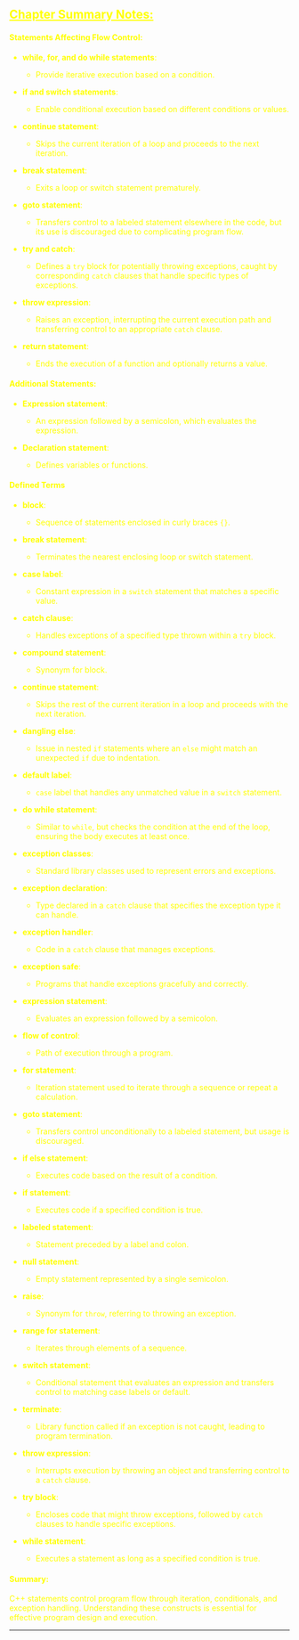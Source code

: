 ## <font color="yellow"><u>Chapter Summary Notes:</u></f>

#### Statements Affecting Flow Control:

- **while, for, and do while statements**:
  - Provide iterative execution based on a condition.

- **if and switch statements**:
  - Enable conditional execution based on different conditions or values.

- **continue statement**:
  - Skips the current iteration of a loop and proceeds to the next iteration.

- **break statement**:
  - Exits a loop or switch statement prematurely.

- **goto statement**:
  - Transfers control to a labeled statement elsewhere in the code, but its use is discouraged due to complicating program flow.

- **try and catch**:
  - Defines a `try` block for potentially throwing exceptions, caught by corresponding `catch` clauses that handle specific types of exceptions.

- **throw expression**:
  - Raises an exception, interrupting the current execution path and transferring control to an appropriate `catch` clause.

- **return statement**:
  - Ends the execution of a function and optionally returns a value.

#### Additional Statements:

- **Expression statement**:
  - An expression followed by a semicolon, which evaluates the expression.

- **Declaration statement**:
  - Defines variables or functions.

#### Defined Terms

- **block**:
  - Sequence of statements enclosed in curly braces `{}`.

- **break statement**:
  - Terminates the nearest enclosing loop or switch statement.

- **case label**:
  - Constant expression in a `switch` statement that matches a specific value.

- **catch clause**:
  - Handles exceptions of a specified type thrown within a `try` block.

- **compound statement**:
  - Synonym for block.

- **continue statement**:
  - Skips the rest of the current iteration in a loop and proceeds with the next iteration.

- **dangling else**:
  - Issue in nested `if` statements where an `else` might match an unexpected `if` due to indentation.

- **default label**:
  - `case` label that handles any unmatched value in a `switch` statement.

- **do while statement**:
  - Similar to `while`, but checks the condition at the end of the loop, ensuring the body executes at least once.

- **exception classes**:
  - Standard library classes used to represent errors and exceptions.

- **exception declaration**:
  - Type declared in a `catch` clause that specifies the exception type it can handle.

- **exception handler**:
  - Code in a `catch` clause that manages exceptions.

- **exception safe**:
  - Programs that handle exceptions gracefully and correctly.

- **expression statement**:
  - Evaluates an expression followed by a semicolon.

- **flow of control**:
  - Path of execution through a program.

- **for statement**:
  - Iteration statement used to iterate through a sequence or repeat a calculation.

- **goto statement**:
  - Transfers control unconditionally to a labeled statement, but usage is discouraged.

- **if else statement**:
  - Executes code based on the result of a condition.

- **if statement**:
  - Executes code if a specified condition is true.

- **labeled statement**:
  - Statement preceded by a label and colon.

- **null statement**:
  - Empty statement represented by a single semicolon.

- **raise**:
  - Synonym for `throw`, referring to throwing an exception.

- **range for statement**:
  - Iterates through elements of a sequence.

- **switch statement**:
  - Conditional statement that evaluates an expression and transfers control to matching case labels or default.

- **terminate**:
  - Library function called if an exception is not caught, leading to program termination.

- **throw expression**:
  - Interrupts execution by throwing an object and transferring control to a `catch` clause.

- **try block**:
  - Encloses code that might throw exceptions, followed by `catch` clauses to handle specific exceptions.

- **while statement**:
  - Executes a statement as long as a specified condition is true.

#### Summary:

C++ statements control program flow through iteration, conditionals, and exception handling. Understanding these constructs is essential for effective program design and execution.

---

